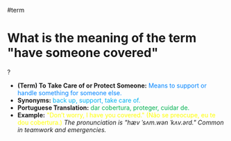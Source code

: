 #term

# What is the meaning of the term "have someone covered"
?
* **(Term) To Take Care of or Protect Someone:** <span style="color:rgb(0, 132, 255)">Means to support or handle something for someone else.</span>
* **Synonyms:** <span style="color:rgb(0, 176, 240)">back up, support, take care of.</span>
* **Portuguese Translation:** <span style="color:rgb(0, 176, 80)">dar cobertura, proteger, cuidar de.</span>
* **Example:** <span style="color:rgb(255, 255, 0)">"Don’t worry, I have you covered." (Não se preocupe, eu te dou cobertura.)</span>
*The pronunciation is "hæv ˈsʌm.wən ˈkʌv.ərd." Common in teamwork and emergencies.*
<!--SR:!2025-07-03,1,230-->
